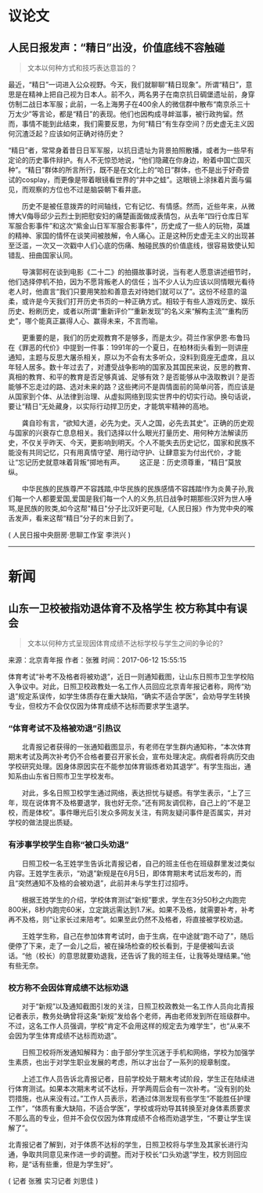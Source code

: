 # 议论文
## 人民日报发声：“精日”出没，价值底线不容触碰
>文本以何种方式和技巧表达意旨的？

最近，“精日”一词进入公众视野。今天，我们就聊聊“精日现象”。所谓“精日”，意思是在精神上把自己视为日本人。前不久，两名男子在南京抗日碉堡遗址前，身穿仿制二战日本军服；此前，一名上海男子在400余人的微信群中散布“南京杀三十万太少”等言论，都是“精日”的表现。他们也因构成寻衅滋事，被行政拘留。然而，事情不能到此结束，我们需要反思，为何“精日”有生存空间？历史虚无主义因何沉渣泛起？应该如何正确对待历史？  

“精日”者，常常身着昔日日军军服，以抗日遗址为背景拍照散播，或者为一些早有定论的历史事件辩护。有人不无惊恐地说，“他们隐藏在你身边，盼着中国亡国灭种”。“精日”群体的所言所行，既不是在文化上的“哈日”群体，也不是出于好奇尝试的cosplay，而更像是带着眼镜看世界的“井中之蛙”。这眼镜上涂抹着片面与偏见，而观察的方位也不过是脑袋朝下看井底。  

　　历史不是被任意拨弄的时间轴线，它有记忆、有情感。然而，近些年来，从微博大V侮辱邱少云烈士到把慰安妇的痛楚画面做成表情包，从去年“四行仓库日军军服合影事件”和这次“紫金山日军军服合影事件”，历史成了一些人的玩物，英雄的精神、家国的情怀在谈笑间被肢解，令人痛心。正是这种历史虚无主义的出现甚至泛滥，一次又一次戳中人们心底的伤痛、触碰民族的价值底线，很容易致使认知错乱、扭曲国家认同。  

　　导演郭柯在谈到电影《二十二》的拍摄故事时说，当有老人愿意讲述细节时，他们选择停机不拍，因为不愿背叛老人的信任；当不少人认为应该以同情眼光看待老人时，他直言“我们只要用笑脸和善意去对待她们就可以了”。这份不经意的温柔，或许是今天我们打开历史书页的一种正确方式。相较于有些人游戏历史、娱乐历史、粉刷历史，或者以所谓“重新评价”“重新发现”的名义来“解构主流”“重构历史”，哪个能真正赢得人心、赢得未来，不言而喻。

　　更重要的是，我们的历史观教育不是够多，而是太少。荷兰作家伊恩·布鲁玛在《罪恶的代价》中提到一件事：1991年的一个夏日，在柏林街头看到一则讲座通知，主题与反思大屠杀相关，原以为不会有太多听众，没料到竟座无虚席，且以年轻人居多。数十年过去了，对遭受战争影响的国家及其国民来说，反思的教育、真相的教育、和平的教育是否足够真诚、足够有效？是否能够从中汲取教训？是否能够不忘走过的路、选对未来的路？这些拷问不是舆情面前的简单问答，而应该是从国家到个体、从法律到治理、从虚拟网络到现实世界中的切实行动。换句话说，要让“精日”无处藏身，以实际行动捍卫历史，才能筑牢精神的高地。

　　龚自珍有言，“欲知大道，必先为史。灭人之国，必先去其史”。正确的历史观与国家的兴衰存亡息息相关。我们选择以什么眼光打量历史、用何种方法解读历史，不仅关乎昨天、今天，更影响到明天。个人不能失去历史记忆，国家和民族不能没有共同记忆，只有用真情守望、用行动守护、让肆意妄为付出代价，才能让“忘记历史就意味着背叛”掷地有声。
　　这正是：历史须尊重，“精日”莫放纵。

　　中华民族的民族尊严不容践踏,中华民族的民族感情不容践踏!作为炎黄子孙,我们每一个人都要爱国,爱国是我们每一个人的义务,抗日战争时期那些汉奸为世人唾骂,是民族的败类,如今这帮"精日"分子比汉奸更可耻,《人民日报》作为党中央的喉舌发声，看来这帮“精日”分子的末日到了。

( 人民日报中央厨房·思聊工作室 李洪兴 )

---

# 新闻
## 山东一卫校被指劝退体育不及格学生 校方称其中有误会

>文本以何种方式呈现因体育成绩不达标学校与学生之间的争论的?  

来源：北京青年报 作者：张雅 时间：2017-06-12 15:55:15

体育考试“补考不及格者将被劝退”，近日一则通知截图，让山东日照市卫生学校陷入争议中。对此，日照卫校政教处一名工作人员回应北京青年报记者称，网传“劝退”规定系误传，如学生体质存在重大缺陷，“确实不适合学医”，会劝导学生转换专业，但校方不会仅仅因为体育成绩不达标而要求学生退学。
　　
### “体育考试不及格被劝退”引热议

　　北青报记者获得的一张通知截图显示，有老师在学生群内通知称，“本次体育期末考试及两次补考仍不合格者要召开家长会，宣布处理决定。病假者将病历交由学校研究处理。因身体原因实在不能参加体育锻炼者劝其退学”。有学生指出，通知系由山东省日照市卫生学校发布。

　　对此，多名日照卫校学生通过网络，表达担忧与疑惑。有学生表示，“上了三年，现在说体育不及格要退学，我也好无奈。”还有网友调侃称，自己上的“不是卫校，而是体校”。事件曝光后引发众多网友关注，有网友疑问事件是否属实，并对学校的做法提出质疑。
　　
### 有涉事学校学生自称“被口头劝退”

　　日照卫校一名王姓学生告诉北青报记者，自己的班主任也在班级群里发过类似内容。王姓学生表示，“劝退”新规是在6月5日，即体育期末考试后发布的，而且“突然通知不及格的会被劝退”，此前并未与学生打过招呼。

　　根据王姓学生的介绍，学校体育测试“新规”要求，学生在3分50秒之内跑完800米，8秒内跑完60米，立定跳远需达到1.7米。如果不及格，就需要补考，补考再不及格，则“让家长过来陪考”。如果至此仍然不及格者，将直接被学校劝退。

　　王姓学生称，自己在参加体育考试时，由于生病，在中途就“跑不动了”，随后便停了下来，走了一会儿之后，被在操场检查的校长看到，于是便被叫去谈话。“他（校长）的意思就要劝退我，还告诉了我的班主任，让我等处理结果。”他有些无奈。
　　
### 校方称不会因体育成绩不达标劝退

　　对于“新规”以及通知截图引发的关注，日照卫校政教处一名工作人员向北青报记者表示，教务处确曾将这条“新规”发给各个老师，再由老师发到所在班级群中。不过，这名工作人员强调，学校“肯定不会用这样的规定去为难学生”，也“从来不会因为学生体育成绩不达标而劝退”。

　　日照卫校将所发通知解释为：由于部分学生沉迷于手机和网络，学校为加强学生素质，也出于对学生职业发展的考虑，所以才出台了一系列的规章制度。

　　上述工作人员告诉北青报记者，目前学校处于期末考试阶段，学生正在陆续进行体育测试。如果本次期末考试不达标，开学两周后会有一次补考。“没有别的处罚措施，也从来没有过。”工作人员表示，若通过体测发现有些学生“不能胜任护理工作”，“体质有重大缺陷，不适合学医”，学校或将劝导其转换至对身体素质要求不那么高的专业，但并不会仅仅因为体育成绩不合格而劝退学生，“不要让学生误解了”。

北青报记者了解到，对于体质不达标的学生，日照卫校将与学生及其家长进行沟通，争取共同意见来作进一步的调整。而对于校长“口头劝退”学生，校方则回应称，是“话有些重，但是为学生好”。 

( 记者 张雅 实习记者 刘思佳 )
